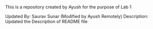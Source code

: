 This is a repository created by Ayush for the purpose of Lab 1

Updated By: Saurav Sunar (Modified by Ayush Remotely)
Description: Updated the Description of README file
